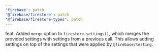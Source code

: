 ```yaml
---
'firebase': patch
'@firebase/firestore': patch
'@firebase/firestore-types': patch
---
```

feat: Added `merge` option to `firestore.settings()`, which merges the provided settings with
settings from a previous call. This allows adding settings on top of the settings that were applied
by `@firebase/testing`.
